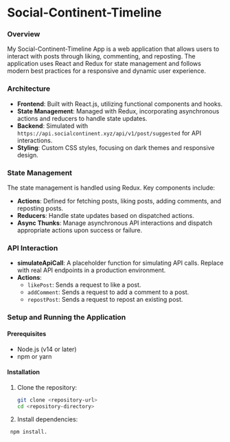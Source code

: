 # Social-Continent-Timeline

### Overview

My Social-Continent-Timeline App is a web application that allows users to interact with posts through liking, commenting, and reposting. The application uses React and Redux for state management and follows modern best practices for a responsive and dynamic user experience.

### Architecture

- **Frontend**: Built with React.js, utilizing functional components and hooks.
- **State Management**: Managed with Redux, incorporating asynchronous actions and reducers to handle state updates.
- **Backend**: Simulated with `https://api.socialcontinent.xyz/api/v1/post/suggested` for API interactions.
- **Styling**: Custom CSS styles, focusing on dark themes and responsive design.

### State Management

The state management is handled using Redux. Key components include:

- **Actions**: Defined for fetching posts, liking posts, adding comments, and reposting posts.
- **Reducers**: Handle state updates based on dispatched actions.
- **Async Thunks**: Manage asynchronous API interactions and dispatch appropriate actions upon success or failure.

### API Interaction

- **simulateApiCall**: A placeholder function for simulating API calls. Replace with real API endpoints in a production environment.
- **Actions**:
  - `likePost`: Sends a request to like a post.
  - `addComment`: Sends a request to add a comment to a post.
  - `repostPost`: Sends a request to repost an existing post.

### Setup and Running the Application

#### Prerequisites

- Node.js (v14 or later)
- npm or yarn

#### Installation

1. Clone the repository:
   ```bash
   git clone <repository-url>
   cd <repository-directory>

2. Install dependencies:
  ```bash
   npm install.





